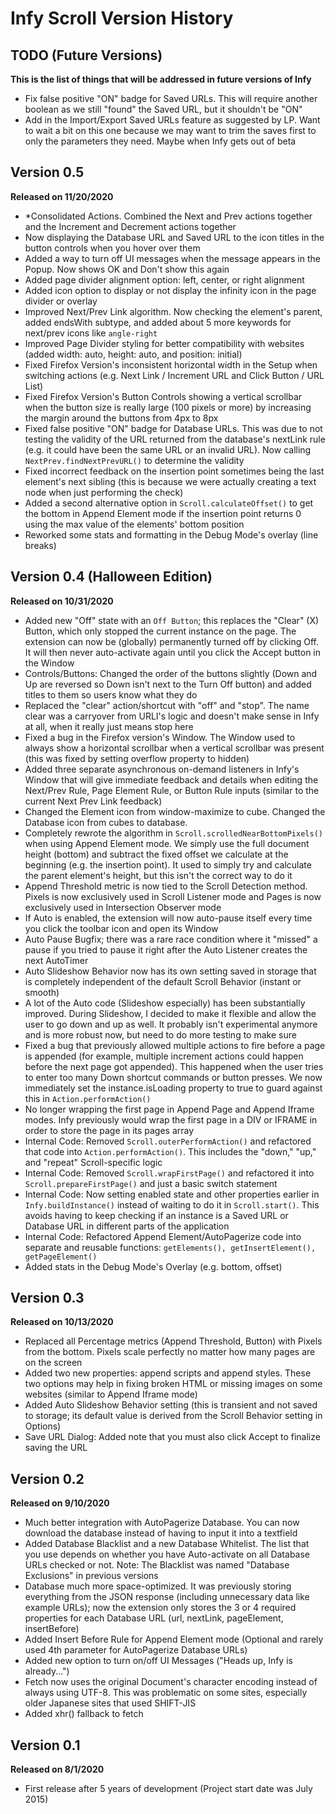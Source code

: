 # Infy Scroll Version History

## TODO (Future Versions)
<b>This is the list of things that will be addressed in future versions of Infy</b>
- Fix false positive "ON" badge for Saved URLs. This will require another boolean as we still "found" the Saved URL, but it shouldn't be "ON"
- Add in the Import/Export Saved URLs feature as suggested by LP. Want to wait a bit on this one because we may want to trim the saves first to only the parameters they need. Maybe when Infy gets out of beta

## Version 0.5
<b>Released on 11/20/2020</b>
- *Consolidated Actions. Combined the Next and Prev actions together and the Increment and Decrement actions together
- Now displaying the Database URL and Saved URL to the icon titles in the button controls when you hover over them
- Added a way to turn off UI messages when the message appears in the Popup. Now shows OK and Don't show this again
- Added page divider alignment option: left, center, or right alignment
- Added icon option to display or not display the infinity icon in the page divider or overlay
- Improved Next/Prev Link algorithm. Now checking the element's parent, added endsWith subtype, and added about 5 more keywords for next/prev icons like `angle-right`
- Improved Page Divider styling for better compatibility with websites (added width: auto, height: auto, and position: initial)
- Fixed Firefox Version's inconsistent horizontal width in the Setup when switching actions (e.g. Next Link / Increment URL and Click Button / URL List) 
- Fixed Firefox Version's Button Controls showing a vertical scrollbar when the button size is really large (100 pixels or more) by increasing the margin around the buttons from 4px to 8px
- Fixed false positive "ON" badge for Database URLs. This was due to not testing the validity of the URL returned from the database's nextLink rule (e.g. it could have been the same URL or an invalid URL). Now calling `NextPrev.findNextPrevURL()` to determine the validity
- Fixed incorrect feedback on the insertion point sometimes being the last element's next sibling (this is because we were actually creating a text node when just performing the check)
- Added a second alternative option in `Scroll.calculateOffset()` to get the bottom in Append Element mode if the insertion point returns 0 using the max value of the elements' bottom position
- Reworked some stats and formatting in the Debug Mode's overlay (line breaks)

## Version 0.4 (Halloween Edition)
<b>Released on 10/31/2020</b>
- Added new "Off" state with an `Off Button`; this replaces the "Clear" (X) Button, which only stopped the current instance on the page. The extension can now be (globally) permanently turned off by clicking Off. It will then never auto-activate again until you click the Accept button in the Window
- Controls/Buttons: Changed the order of the buttons slightly (Down and Up are reversed so Down isn't next to the Turn Off button) and added titles to them so users know what they do
- Replaced the "clear" action/shortcut with "off" and "stop". The name clear was a carryover from URLI's logic and doesn't make sense in Infy at all, when it really just means stop here
- Fixed a bug in the Firefox version's Window. The Window used to always show a horizontal scrollbar when a vertical scrollbar was present (this was fixed by setting overflow property to hidden)  
- Added three separate asynchronous on-demand listeners in Infy's Window that will give immediate feedback and details when editing the Next/Prev Rule, Page Element Rule, or Button Rule inputs (similar to the current Next Prev Link feedback)
- Changed the Element icon from window-maximize to cube. Changed the Database icon from cubes to database.
- Completely rewrote the algorithm in `Scroll.scrolledNearBottomPixels()` when using Append Element mode. We simply use the full document height (bottom) and subtract the fixed offset we calculate at the beginning (e.g. the insertion point). It used to simply try and calculate the parent element's height, but this isn't the correct way to do it
- Append Threshold metric is now tied to the Scroll Detection method. Pixels is now exclusively used in Scroll Listener mode and Pages is now exclusively used in Intersection Observer mode
- If Auto is enabled, the extension will now auto-pause itself every time you click the toolbar icon and open its Window
- Auto Pause Bugfix; there was a rare race condition where it "missed" a pause if you tried to pause it right after the Auto Listener creates the next AutoTimer
- Auto Slideshow Behavior now has its own setting saved in storage that is completely independent of the default Scroll Behavior (instant or smooth)
- A lot of the Auto code (Slideshow especially) has been substantially improved. During Slideshow, I decided to make it flexible and allow the user to go down and up as well. It probably isn't experimental anymore and is more robust now, but need to do more testing to make sure
- Fixed a bug that previously allowed multiple actions to fire before a page is appended (for example, multiple increment actions could happen before the next page got appended). This happened when the user tries to enter too many Down shortcut commands or button presses. We now immediately set the instance.isLoading property to true to guard against this in `Action.performAction()`
- No longer wrapping the first page in Append Page and Append Iframe modes. Infy previously would wrap the first page in a DIV or IFRAME in order to store the page in its pages array
- Internal Code: Removed `Scroll.outerPerformAction()` and refactored that code into `Action.performAction()`. This includes the "down," "up," and "repeat" Scroll-specific logic
- Internal Code: Removed `Scroll.wrapFirstPage()` and refactored it into `Scroll.prepareFirstPage()` and just a basic switch statement
- Internal Code: Now setting enabled state and other properties earlier in `Infy.buildInstance()` instead of waiting to do it in `Scroll.start()`. This avoids having to keep checking if an instance is a Saved URL or Database URL in different parts of the application
- Internal Code: Refactored Append Element/AutoPagerize code into separate and reusable functions: `getElements(), getInsertElement(), getPageElement()`
- Added stats in the Debug Mode's Overlay (e.g. bottom, offset)

## Version 0.3
<b>Released on 10/13/2020</b>
- Replaced all Percentage metrics (Append Threshold, Button) with Pixels from the bottom. Pixels scale perfectly no matter how many pages are on the screen
- Added two new properties: append scripts and append styles. These two options may help in fixing broken HTML or missing images on some websites (similar to Append Iframe mode)
- Added Auto Slideshow Behavior setting (this is transient and not saved to storage; its default value is derived from the Scroll Behavior setting in Options)
- Save URL Dialog: Added note that you must also click Accept to finalize saving the URL

## Version 0.2
<b>Released on 9/10/2020</b>
- Much better integration with AutoPagerize Database. You can now download the database instead of having to input it into a textfield
- Added Database Blacklist and a new Database Whitelist. The list that you use depends on whether you have Auto-activate on all Database URLs checked or not. Note: The Blacklist was named "Database Exclusions" in previous versions
- Database much more space-optimized. It was previously storing everything from the JSON response (including unnecessary data like example URLs); now the extension only stores the 3 or 4 required properties for each Database URL (url, nextLink, pageElement, insertBefore)
- Added Insert Before Rule for Append Element mode (Optional and rarely used 4th parameter for AutoPagerize Database URLs)
- Added new option to turn on/off UI Messages ("Heads up, Infy is already...")
- Fetch now uses the original Document's character encoding instead of always using UTF-8. This was problematic on some sites, especially older Japanese sites that used SHIFT-JIS
- Added xhr() fallback to fetch

## Version 0.1
<b>Released on 8/1/2020</b>
- First release after 5 years of development (Project start date was July 2015)